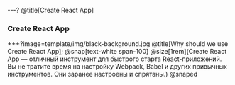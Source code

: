 ---?
@title[Create React App]
### Create React App

+++?image=template/img/black-background.jpg
@title[Why should we use Create React App];
@snap[text-white span-100]
@size[1rem](Create React App — отличный инструмент для быстрого старта React-приложений. Вы не тратите время на настройку Webpack, Babel и других привычных инструментов. Они заранее настроены и спрятаны.)
@snaped

